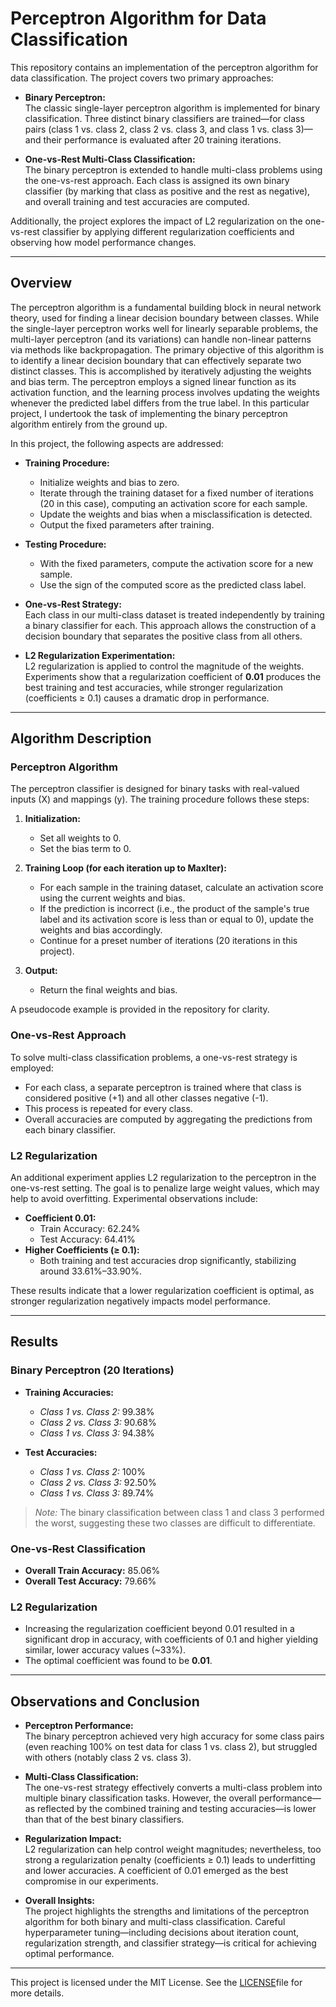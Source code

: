 # Perceptron Algorithm for Data Classification

This repository contains an implementation of the perceptron algorithm for data classification. The project covers two primary approaches:

- **Binary Perceptron:**  
  The classic single-layer perceptron algorithm is implemented for binary classification. Three distinct binary classifiers are trained—for class pairs (class 1 vs. class 2, class 2 vs. class 3, and class 1 vs. class 3)—and their performance is evaluated after 20 training iterations.

- **One-vs-Rest Multi-Class Classification:**  
  The binary perceptron is extended to handle multi-class problems using the one-vs-rest approach. Each class is assigned its own binary classifier (by marking that class as positive and the rest as negative), and overall training and test accuracies are computed.

Additionally, the project explores the impact of L2 regularization on the one-vs-rest classifier by applying different regularization coefficients and observing how model performance changes.

---

## Overview

The perceptron algorithm is a fundamental building block in neural network theory, used for finding a linear decision boundary between classes. While the single-layer perceptron works well for linearly separable problems, the multi-layer perceptron (and its variations) can handle non-linear patterns via methods like backpropagation. The primary objective of this algorithm is to identify a linear decision boundary that can effectively separate two distinct classes. This is accomplished by iteratively adjusting the weights and bias term. The perceptron employs a signed linear function as its activation function, and the learning process involves updating the weights whenever the predicted label differs from the true label. In this particular project, I undertook the task of implementing the binary perceptron algorithm entirely from the ground up.


In this project, the following aspects are addressed:

- **Training Procedure:**  
  - Initialize weights and bias to zero.
  - Iterate through the training dataset for a fixed number of iterations (20 in this case), computing an activation score for each sample.
  - Update the weights and bias when a misclassification is detected.
  - Output the fixed parameters after training.

- **Testing Procedure:**  
  - With the fixed parameters, compute the activation score for a new sample.
  - Use the sign of the computed score as the predicted class label.

- **One-vs-Rest Strategy:**  
  Each class in our multi-class dataset is treated independently by training a binary classifier for each. This approach allows the construction of a decision boundary that separates the positive class from all others.

- **L2 Regularization Experimentation:**  
  L2 regularization is applied to control the magnitude of the weights. Experiments show that a regularization coefficient of **0.01** produces the best training and test accuracies, while stronger regularization (coefficients ≥ 0.1) causes a dramatic drop in performance.

---

## Algorithm Description

### Perceptron Algorithm

The perceptron classifier is designed for binary tasks with real-valued inputs (X) and mappings (y). The training procedure follows these steps:

1. **Initialization:**  
   - Set all weights to 0.
   - Set the bias term to 0.

2. **Training Loop (for each iteration up to MaxIter):**  
   - For each sample in the training dataset, calculate an activation score using the current weights and bias.
   - If the prediction is incorrect (i.e., the product of the sample's true label and its activation score is less than or equal to 0), update the weights and bias accordingly.
   - Continue for a preset number of iterations (20 iterations in this project).

3. **Output:**  
   - Return the final weights and bias.

A pseudocode example is provided in the repository for clarity.

### One-vs-Rest Approach

To solve multi-class classification problems, a one-vs-rest strategy is employed:
- For each class, a separate perceptron is trained where that class is considered positive (+1) and all other classes negative (-1).
- This process is repeated for every class.
- Overall accuracies are computed by aggregating the predictions from each binary classifier.

### L2 Regularization

An additional experiment applies L2 regularization to the perceptron in the one-vs-rest setting. The goal is to penalize large weight values, which may help to avoid overfitting. Experimental observations include:

- **Coefficient 0.01:**  
  - Train Accuracy: 62.24%
  - Test Accuracy: 64.41%
- **Higher Coefficients (≥ 0.1):**  
  - Both training and test accuracies drop significantly, stabilizing around 33.61%–33.90%.

These results indicate that a lower regularization coefficient is optimal, as stronger regularization negatively impacts model performance.

---

## Results

### Binary Perceptron (20 Iterations)

- **Training Accuracies:**
  - *Class 1 vs. Class 2:* 99.38%
  - *Class 2 vs. Class 3:* 90.68%  
  - *Class 1 vs. Class 3:* 94.38%

- **Test Accuracies:**
  - *Class 1 vs. Class 2:* 100%
  - *Class 2 vs. Class 3:* 92.50%
  - *Class 1 vs. Class 3:* 89.74%

> _Note:_ The binary classification between class 1 and class 3 performed the worst, suggesting these two classes are difficult to differentiate.

### One-vs-Rest Classification

- **Overall Train Accuracy:** 85.06%
- **Overall Test Accuracy:** 79.66%

### L2 Regularization

- Increasing the regularization coefficient beyond 0.01 resulted in a significant drop in accuracy, with coefficients of 0.1 and higher yielding similar, lower accuracy values (~33%).
- The optimal coefficient was found to be **0.01**.

---

## Observations and Conclusion

- **Perceptron Performance:**  
  The binary perceptron achieved very high accuracy for some class pairs (even reaching 100% on test data for class 1 vs. class 2), but struggled with others (notably class 2 vs. class 3).

- **Multi-Class Classification:**  
  The one-vs-rest strategy effectively converts a multi-class problem into multiple binary classification tasks. However, the overall performance—as reflected by the combined training and testing accuracies—is lower than that of the best binary classifiers.

- **Regularization Impact:**  
  L2 regularization can help control weight magnitudes; nevertheless, too strong a regularization penalty (coefficients ≥ 0.1) leads to underfitting and lower accuracies. A coefficient of 0.01 emerged as the best compromise in our experiments.

- **Overall Insights:**  
  The project highlights the strengths and limitations of the perceptron algorithm for both binary and multi-class classification. Careful hyperparameter tuning—including decisions about iteration count, regularization strength, and classifier strategy—is critical for achieving optimal performance.

---

This project is licensed under the MIT License. See the [LICENSE](https://github.com/clareokafor/Perceptron/blob/main/LICENSE.txt)file for more details.

